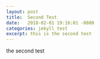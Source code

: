 ```yaml
---
layout: post
title:  Second Test
date:   2018-02-01 19:16:01 -0800
categories: jekyll test
excerpt: this is the second test
---
```


the second test